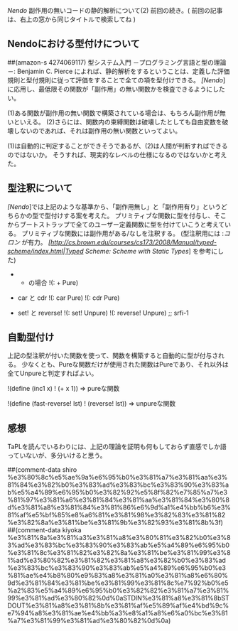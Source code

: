 *Nendo* 副作用の無いコードの静的解析について(2)
前回の続き。( 前回の記事は、右上の窓から同じタイトルで検索してね )

## Nendoにおける型付けについて
 ##(amazon-s 4274069117)  型システム入門 －プログラミング言語と型の理論－: Benjamin C. Pierce
によれば、静的解析をするということは、定義した評価規則と型付規則に従って評価をすることで全ての項を型付けできる。
*[Nendo*]に応用し、最低限その関数が「副作用」の無い関数かを検査できるようにしたい。

(1)ある関数が副作用の無い関数で構築されている場合は、もちろん副作用が無いといえる。
(2)さらには、関数内の束縛関数は破壊したとしても自由変数を破壊しないのであれば、それは副作用の無い関数といってよい。

(1)は自動的に判定することができそうであるが、(2)は人間が判断すればできるのではないか。
そうすれば、現実的なレベルの仕様になるのではないかと考えた。

## 型注釈について
*[Nendo*]では上記のような基準から、「副作用無し」と「副作用有り」というどちらかの型で型付けする案を考えた。
プリミティブな関数に型を付与し、そこからブートストラップで全てのユーザー定義関数に型を付けていこうと考えている。
プリミティブな関数には副作用がある/なしを注釈する。 (型注釈用には :*コロン* が有力。 *[http://cs.brown.edu/courses/cs173/2008/Manual/typed-scheme/index.html|Typed Scheme: Scheme with Static Types*] を参考にした)
- + の場合
!(: +   Pure)

- car と cdr
!(: car Pure)
!(: cdr Pure)

- set! と reverse!
!(: set! Unpure)
!(: reverse! Unpure)  ;; srfi-1

## 自動型付け
上記の型注釈が付いた関数を使って、関数を構築すると自動的に型が付与される。
少なくとも、Pureな関数だけが使用された関数はPureであり、それ以外は全てUnpureと判定すればよい。

!(define (inc1 x)
!  (+ x 1))
 => pureな関数

!(define (fast-reverse! lst)
!  (reverse! lst))
 => unpureな関数

## 感想
TaPLを読んでいるわりには、上記の理論を証明も何もしておらず直感でしか語っていないが、多分いけると思う。

##(comment-data shiro %e3%80%8c%e5%ae%9a%e6%95%b0%e3%81%a7%e3%81%aa%e3%81%84%e3%82%b0%e3%83%ad%e3%83%bc%e3%83%90%e3%83%ab%e5%a4%89%e6%95%b0%e3%82%92%e5%8f%82%e7%85%a7%e3%81%97%e3%81%a6%e3%81%84%e3%81%aa%e3%81%84%e3%80%8d%e3%81%a8%e3%81%84%e3%81%86%e6%9d%a1%e4%bb%b6%e3%81%af%e5%bf%85%e8%a6%81%e3%81%98%e3%82%83%e3%81%82%e3%82%8a%e3%81%be%e3%81%9b%e3%82%93%e3%81%8b%3f)
##(comment-data kiyoka %e3%81%8a%e3%81%a3%e3%81%a8%e3%80%81%e3%82%b0%e3%83%ad%e3%83%bc%e3%83%90%e3%83%ab%e5%a4%89%e6%95%b0%e3%81%8c%e3%81%82%e3%82%8a%e3%81%be%e3%81%99%e3%81%ad%e3%80%82%e3%81%82%e3%81%a8%e3%82%b0%e3%83%ad%e3%83%bc%e3%83%90%e3%83%ab%e5%a4%89%e6%95%b0%e3%81%ae%e4%b8%80%e9%83%a8%e3%81%a0%e3%81%a8%e6%80%9d%e3%81%84%e3%81%be%e3%81%99%e3%81%8c%e7%92%b0%e5%a2%83%e5%a4%89%e6%95%b0%e3%82%82%e3%81%a7%e3%81%99%e3%81%ad%e3%80%82%0d%0aSTDIN%e3%81%a8%e3%81%8bSTDOUT%e3%81%a8%e3%81%8b%e3%81%af%e5%89%af%e4%bd%9c%e7%94%a8%e3%81%ae%e4%bb%a3%e8%a1%a8%e6%a0%bc%e3%81%a7%e3%81%99%e3%81%ad%e3%80%82%0d%0a)
